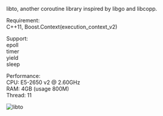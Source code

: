 libto, another coroutine library inspired by libgo and libcopp.   

Requirement:   
C++11, Boost.Context(execution_context_v2)   

Support:    
epoll   
timer   
yield   
sleep    

Performance:    
CPU: E5-2650 v2 @ 2.60GHz    
RAM: 4GB (usage 800M)    
Thread: 11    

![libto](https://raw.githubusercontent.com/taozhijiang/libto/master/504374a23605e708dc62eb5e915102bf.png)    